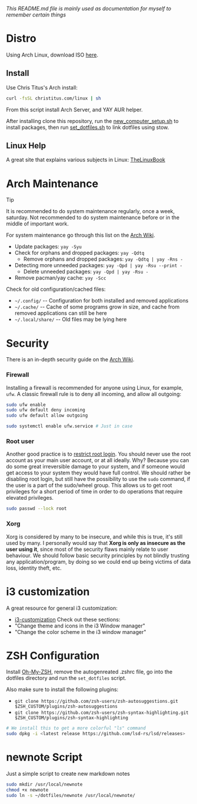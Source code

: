_This README.md file is mainly used as documentation for myself to remember certain things_

# Distro

Using Arch Linux, download ISO [here](https://archlinux.org/download/).

## Install

Use Chris Titus's Arch install:

```bash
curl -fsSL christitus.com/linux | sh
```
From this script install Arch Server, and YAY AUR helper.

After installing clone this repository, run the [new_computer_setup.sh](https://github.com/luddekn/dotfiles/blob/main/new_computer_setup.sh) to install packages, then run [set_dotfiles.sh](https://github.com/luddekn/dotfiles/blob/main/set_dotfiles.sh) to link dotfiles using stow.

## Linux Help

A great site that explains various subjects in Linux: [TheLinuxBook](https://thelinuxbook.com/)

# Arch Maintenance

> [!TIP]
> It is recommended to do system maintenance regularly, once a week, saturday. Not recommended to do system maintenance before or in the middle of important work.

For system maintenance go through this list on the [Arch Wiki](https://wiki.archlinux.org/title/System_maintenance).

- Update packages: `yay -Syu`
- Check for orphans and dropped packages: `yay -Qdtq`
  - Remove orphans and dropped packages: `yay -Qdtq | yay -Rns -`
- Detecting more unneeded packages: `yay -Qpd | yay -Rsu --print -`
  - Delete unneeded packages: `yay -Qpd | yay -Rsu -`
- Remove pacman/yay cache: `yay -Scc`

Check for old configuration/cached files:

- `~/.config/` -- Configuration for both installed and removed applications
- `~/.cache/` -- Cache of some programs grow in size, and cache from removed applications can still be here
- `~/.local/share/` -- Old files may be lying here

# Security

There is an in-depth security guide on the [Arch Wiki](https://wiki.archlinux.org/title/Security).

### Firewall

Installing a firewall is recommended for anyone using Linux, for example, `ufw`. A classic firewall rule is to deny all incoming, and allow all outgoing:

```bash
sudo ufw enable
sudo ufw default deny incoming
sudo ufw default allow outgoing

sudo systemctl enable ufw.service # Just in case
```

### Root user

Another good practice is to [restrict root login](https://wiki.archlinux.org/title/Security#Restricting_root). You should never use the root account as your main user account, or at all ideally. Why? Because you can do some great irreversible damage to your system, and if someone would get access to your system they would have full control. We should rather be disabling root login, but still have the possibility to use the `sudo` command, if the user is a part of the sudo/wheel group. This allows us to get root privileges for a short period of time in order to do operations that require elevated privileges.

```bash
sudo passwd --lock root
```

### Xorg

Xorg is considered by many to be insecure, and while this is true, it's still used by many. I personally would say that **Xorg is only as insecure as the user using it**, since most of the security flaws mainly relate to user behaviour. We should follow basic security principles by not blindly trusting any application/program, by doing so we could end up being victims of data loss, identity theft, etc.

# i3 customization

A great resource for general i3 customization:

- [i3-customization](https://itsfoss.com/i3-customization/#change-the-color-scheme-in-the-i3-window-manager)
  Check out these sections:
- "Change theme and icons in the i3 Window manager"
- "Change the color scheme in the i3 window manager"

# ZSH Configuration

Install [Oh-My-ZSH](https://ohmyz.sh/#install), remove the autogenreated .zshrc file, go into the dotfiles directory and run the `set_dotfiles` script.

Also make sure to install the following plugins:

- `git clone https://github.com/zsh-users/zsh-autosuggestions.git $ZSH_CUSTOM/plugins/zsh-autosuggestions`
- `git clone https://github.com/zsh-users/zsh-syntax-highlighting.git $ZSH_CUSTOM/plugins/zsh-syntax-highlighting`

```bash
# We install this to get a more colorful "ls" command
sudo dpkg -i <latest release https://github.com/lsd-rs/lsd/releases>
```

# newnote Script

Just a simple script to create new markdown notes

```bash
sudo mkdir /usr/local/newnote
chmod +x newnote
sudo ln -s ~/dotfiles/newnote /usr/local/newnote/
```



